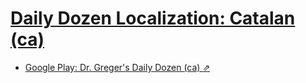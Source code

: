 # [Daily Dozen Localization: Catalan (ca)][t]
[t]:https://github.com/nutritionfactsorg/daily-dozen-localization

<!-- * [Apple App Store: Dr. Greger's Daily Dozen (ca) ⇗](https://apps.apple.com/ca/app/dr-gregers-daily-dozen/id1060700802) -->
* [Google Play: Dr. Greger's Daily Dozen (ca) ⇗](https://play.google.com/store/apps/details?id=org.nutritionfacts.dailydozen&hl=ca)
